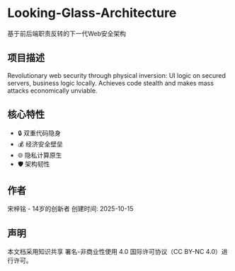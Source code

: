 # Looking-Glass-Architecture

基于前后端职责反转的下一代Web安全架构

## 项目描述
Revolutionary web security through physical inversion: UI logic on secured servers, business logic locally. Achieves code stealth and makes mass attacks economically unviable.

## 核心特性
- 🔒 双重代码隐身
- 💰 经济安全壁垒
- 🌐 隐私计算原生
- 🛡️ 架构韧性

## 作者
宋梓铭 - 14岁的创新者
创建时间: 2025-10-15

## 声明
本文档采用知识共享 署名-非商业性使用 4.0 国际许可协议（CC BY-NC 4.0）进行许可。

